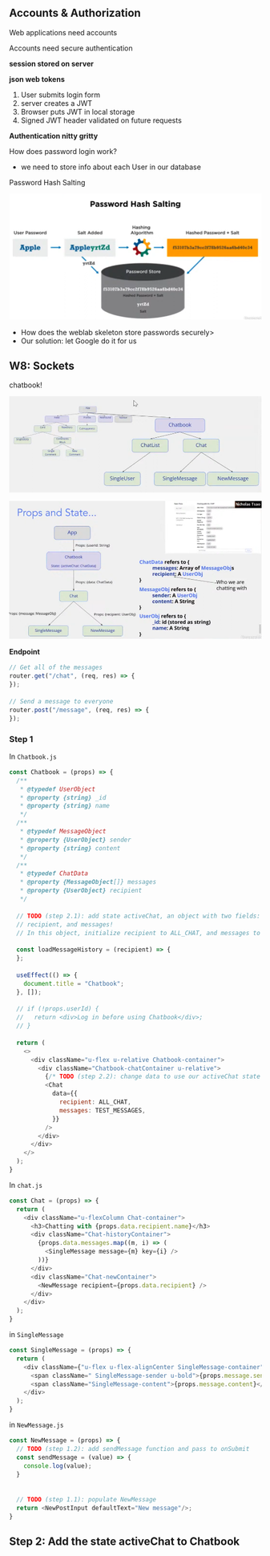 ## Accounts & Authorization

Web applications need accounts 

Accounts need secure authentication

 

**session stored on server**

**json web tokens**

1. User submits login form 
2. server creates a JWT
3. Browser puts JWT in local storage
4. Signed JWT header validated on future requests



**Authentication nitty gritty**

How does password login work?

- we need to store info about each User in our database

Password Hash Salting

![image-20220425171135129](day06.assets/image-20220425171135129.png)

- How does the weblab skeleton store passwords securely>
- Our solution: let Google do it for us



## W8: Sockets

chatbook!

![image-20220425212551281](day06.assets/image-20220425212551281.png)

![image-20220425212823414](day06.assets/image-20220425212823414.png)

**Endpoint**

```js
// Get all of the messages
router.get("/chat", (req, res) => {
});

// Send a message to everyone
router.post("/message", (req, res) => {
});
```

### Step 1

In `Chatbook.js`

```js
const Chatbook = (props) => {
  /**
   * @typedef UserObject
   * @property {string} _id
   * @property {string} name
   */
  /**
   * @typedef MessageObject
   * @property {UserObject} sender
   * @property {string} content
   */
  /**
   * @typedef ChatData
   * @property {MessageObject[]} messages
   * @property {UserObject} recipient
   */

  // TODO (step 2.1): add state activeChat, an object with two fields:
  // recipient, and messages!
  // In this object, initialize recipient to ALL_CHAT, and messages to TEST_MESSAGES

  const loadMessageHistory = (recipient) => {
  };

  useEffect(() => {
    document.title = "Chatbook";
  }, []);

  // if (!props.userId) {
  //   return <div>Log in before using Chatbook</div>;
  // }

  return (
    <>
      <div className="u-flex u-relative Chatbook-container">
        <div className="Chatbook-chatContainer u-relative">
          {/* TODO (step 2.2): change data to use our activeChat state */}
          <Chat
            data={{
              recipient: ALL_CHAT,
              messages: TEST_MESSAGES,
            }}
          />
        </div>
      </div>
    </>
  );
}
```

In `chat.js`

```js
const Chat = (props) => {
  return (
    <div className="u-flexColumn Chat-container">
      <h3>Chatting with {props.data.recipient.name}</h3>
      <div className="Chat-historyContainer">
        {props.data.messages.map((m, i) => (
          <SingleMessage message={m} key={i} />
        ))}
      </div>
      <div className="Chat-newContainer">
        <NewMessage recipient={props.data.recipient} />
      </div>
    </div>
  );
}
```

in `SingleMessage`

```js
const SingleMessage = (props) => {
  return (
    <div className={"u-flex u-flex-alignCenter SingleMessage-container"}>
      <span className=" SingleMessage-sender u-bold">{props.message.sender.name + ":"}</span>
      <span className="SingleMessage-content">{props.message.content}</span>
    </div>
  );
}
```

in `NewMessage.js`

```js
const NewMessage = (props) => {
  // TODO (step 1.2): add sendMessage function and pass to onSubmit
  const sendMessage = (value) => {
    console.log(value);
  }
  

  // TODO (step 1.1): populate NewMessage
  return <NewPostInput defaultText="New message"/>;
}
```

## Step 2: Add the state activeChat to Chatbook

